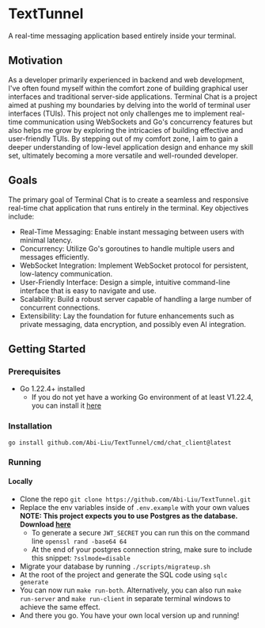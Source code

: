 # TextTunnel
A real-time messaging application based entirely inside your terminal.

## Motivation
As a developer primarily experienced in backend and web development, I've often found myself within the comfort zone of building graphical user interfaces and traditional server-side applications. Terminal Chat is a project aimed at pushing my boundaries by delving into the world of terminal user interfaces (TUIs). This project not only challenges me to implement real-time communication using WebSockets and Go's concurrency features but also helps me grow by exploring the intricacies of building effective and user-friendly TUIs. By stepping out of my comfort zone, I aim to gain a deeper understanding of low-level application design and enhance my skill set, ultimately becoming a more versatile and well-rounded developer.

## Goals
The primary goal of Terminal Chat is to create a seamless and responsive real-time chat application that runs entirely in the terminal. Key objectives include:

* Real-Time Messaging: Enable instant messaging between users with minimal latency.
* Concurrency: Utilize Go's goroutines to handle multiple users and messages efficiently.
* WebSocket Integration: Implement WebSocket protocol for persistent, low-latency communication.
* User-Friendly Interface: Design a simple, intuitive command-line interface that is easy to navigate and use.
* Scalability: Build a robust server capable of handling a large number of concurrent connections.
* Extensibility: Lay the foundation for future enhancements such as private messaging, data encryption, and possibly even AI integration.

## Getting Started

### Prerequisites
* Go 1.22.4+ installed
  * If you do not yet have a working Go environment of at least V1.22.4, you can install it [here](https://go.dev/doc/install)

### Installation
`go install github.com/Abi-Liu/TextTunnel/cmd/chat_client@latest`

### Running
#### Locally
* Clone the repo `git clone https://github.com/Abi-Liu/TextTunnel.git`
* Replace the env variables inside of `.env.example` with your own values **NOTE: This project expects you to use Postgres as the database. Download [here](https://www.postgresql.org/download/)**
    * To generate a secure `JWT_SECRET` you can run this on the command line `openssl rand -base64 64`
    * At the end of your postgres connection string, make sure to include this snippet: `?sslmode=disable`
* Migrate your database by running `./scripts/migrateup.sh`
* At the root of the project and generate the SQL code using `sqlc generate`
* You can now run `make run-both`. Alternatively, you can also run `make run-server` and `make run-client` in separate terminal windows to achieve the same effect.
* And there you go. You have your own local version up and running!
